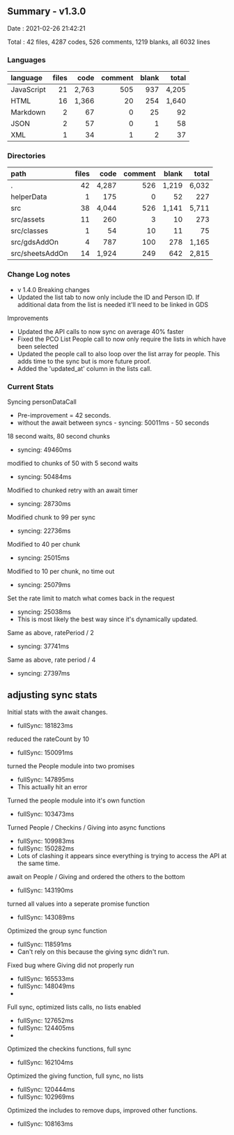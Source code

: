 ## Summary - v1.3.0

Date : 2021-02-26 21:42:21

Total : 42 files,  4287 codes, 526 comments, 1219 blanks, all 6032 lines

### Languages
| language | files | code | comment | blank | total |
| :--- | ---: | ---: | ---: | ---: | ---: |
| JavaScript | 21 | 2,763 | 505 | 937 | 4,205 |
| HTML | 16 | 1,366 | 20 | 254 | 1,640 |
| Markdown | 2 | 67 | 0 | 25 | 92 |
| JSON | 2 | 57 | 0 | 1 | 58 |
| XML | 1 | 34 | 1 | 2 | 37 |

### Directories
| path | files | code | comment | blank | total |
| :--- | ---: | ---: | ---: | ---: | ---: |
| . | 42 | 4,287 | 526 | 1,219 | 6,032 |
| helperData | 1 | 175 | 0 | 52 | 227 |
| src | 38 | 4,044 | 526 | 1,141 | 5,711 |
| src/assets | 11 | 260 | 3 | 10 | 273 |
| src/classes | 1 | 54 | 10 | 11 | 75 |
| src/gdsAddOn | 4 | 787 | 100 | 278 | 1,165 |
| src/sheetsAddOn | 14 | 1,924 | 249 | 642 | 2,815 |


### Change Log notes
- v 1.4.0
Breaking changes
- Updated the list tab to now only include the ID and Person ID. If additional data from the list is needed it'll need to be linked in GDS

Improvements
- Updated the API calls to now sync on average 40% faster
- Fixed the PCO List People call to now only require the lists in which have been selected
- Updated the people call to also loop over the list array for people. This adds time to the sync but is more future proof.
- Added the 'updated_at' column in the lists call.

### Current Stats

Syncing personDataCall
- Pre-improvement = 42 seconds.
- without the await between syncs - syncing: 50011ms - 50 seconds

18 second waits, 80 second chunks
- syncing: 49460ms

modified to chunks of 50 with 5 second waits
- syncing: 50484ms

Modified to chunked retry with an await timer
- syncing: 28730ms

Modified chunk to 99 per sync
- syncing: 22736ms

Modified to 40 per chunk
- syncing: 25015ms

Modified to 10 per chunk, no time out
- syncing: 25079ms

Set the rate limit to match what comes back in the request
- syncing: 25038ms
- This is most likely the best way since it's dynamically updated.

Same as above, ratePeriod / 2
- syncing: 37741ms

Same as above, rate period / 4
- syncing: 27397ms



## adjusting sync stats
Initial stats with the await changes.
- fullSync: 181823ms

reduced the rateCount by 10
- fullSync: 150091ms

turned the People module into two promises
- fullSync: 147895ms
- This actually hit an error

Turned the people module into it's own function
- fullSync: 103473ms

Turned People / Checkins / Giving into async functions
- fullSync: 109983ms
- fullSync: 150282ms
- Lots of clashing it appears since everything is trying to access the API at the same time.

await on People / Giving and ordered the others to the bottom
- fullSync: 143190ms

turned all values into a seperate promise function
- fullSync: 143089ms

Optimized the group sync function
- fullSync: 118591ms
- Can't rely on this because the giving sync didn't run.

Fixed bug where Giving did not properly run
- fullSync: 165533ms
- fullSync: 148049ms
- 


Full sync, optimized lists calls, no lists enabled
- fullSync: 127652ms
- fullSync: 124405ms
- 


Optimized the checkins functions, full sync
- fullSync: 162104ms

Optimized the giving function, full sync, no lists
- fullSync: 120444ms
- fullSync: 102969ms

Optimized the includes to remove dups, improved other functions.
- fullSync: 108163ms